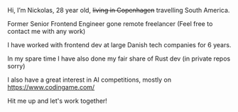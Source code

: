 Hi, I’m Nickolas, 28 year old, ~~living in Copenhagen~~ travelling South America.

Former Senior Frontend Engineer gone remote freelancer (Feel free to contact me with any work)

I have worked with frontend dev at large Danish tech companies for 6 years.

In my spare time I have also done my fair share of Rust dev (in private repos sorry)

I also have a great interest in AI competitions, mostly on https://www.codingame.com/

Hit me up and let's work together!
